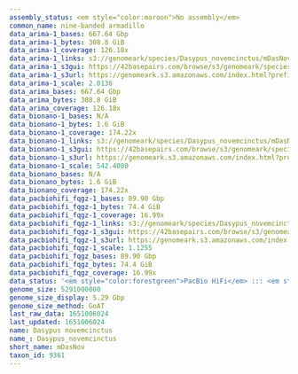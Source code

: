 ```yaml
---
assembly_status: <em style="color:maroon">No assembly</em>
common_name: nine-banded armadillo
data_arima-1_bases: 667.64 Gbp
data_arima-1_bytes: 308.8 GiB
data_arima-1_coverage: 126.18x
data_arima-1_links: s3://genomeark/species/Dasypus_novemcinctus/mDasNov1/genomic_data/arima/<br>
data_arima-1_s3gui: https://42basepairs.com/browse/s3/genomeark/species/Dasypus_novemcinctus/mDasNov1/genomic_data/arima/
data_arima-1_s3url: https://genomeark.s3.amazonaws.com/index.html?prefix=species/Dasypus_novemcinctus/mDasNov1/genomic_data/arima/
data_arima-1_scale: 2.0136
data_arima_bases: 667.64 Gbp
data_arima_bytes: 308.8 GiB
data_arima_coverage: 126.18x
data_bionano-1_bases: N/A
data_bionano-1_bytes: 1.6 GiB
data_bionano-1_coverage: 174.22x
data_bionano-1_links: s3://genomeark/species/Dasypus_novemcinctus/mDasNov1/genomic_data/bionano/<br>
data_bionano-1_s3gui: https://42basepairs.com/browse/s3/genomeark/species/Dasypus_novemcinctus/mDasNov1/genomic_data/bionano/
data_bionano-1_s3url: https://genomeark.s3.amazonaws.com/index.html?prefix=species/Dasypus_novemcinctus/mDasNov1/genomic_data/bionano/
data_bionano-1_scale: 542.4080
data_bionano_bases: N/A
data_bionano_bytes: 1.6 GiB
data_bionano_coverage: 174.22x
data_pacbiohifi_fqgz-1_bases: 89.90 Gbp
data_pacbiohifi_fqgz-1_bytes: 74.4 GiB
data_pacbiohifi_fqgz-1_coverage: 16.99x
data_pacbiohifi_fqgz-1_links: s3://genomeark/species/Dasypus_novemcinctus/mDasNov1/genomic_data/pacbio_hifi/<br>
data_pacbiohifi_fqgz-1_s3gui: https://42basepairs.com/browse/s3/genomeark/species/Dasypus_novemcinctus/mDasNov1/genomic_data/pacbio_hifi/
data_pacbiohifi_fqgz-1_s3url: https://genomeark.s3.amazonaws.com/index.html?prefix=species/Dasypus_novemcinctus/mDasNov1/genomic_data/pacbio_hifi/
data_pacbiohifi_fqgz-1_scale: 1.1255
data_pacbiohifi_fqgz_bases: 89.90 Gbp
data_pacbiohifi_fqgz_bytes: 74.4 GiB
data_pacbiohifi_fqgz_coverage: 16.99x
data_status: '<em style="color:forestgreen">PacBio HiFi</em> ::: <em style="color:forestgreen">Arima</em>'
genome_size: 5291000000
genome_size_display: 5.29 Gbp
genome_size_method: GoAT
last_raw_data: 1651006024
last_updated: 1651006024
name: Dasypus novemcinctus
name_: Dasypus_novemcinctus
short_name: mDasNov
taxon_id: 9361
---
```

